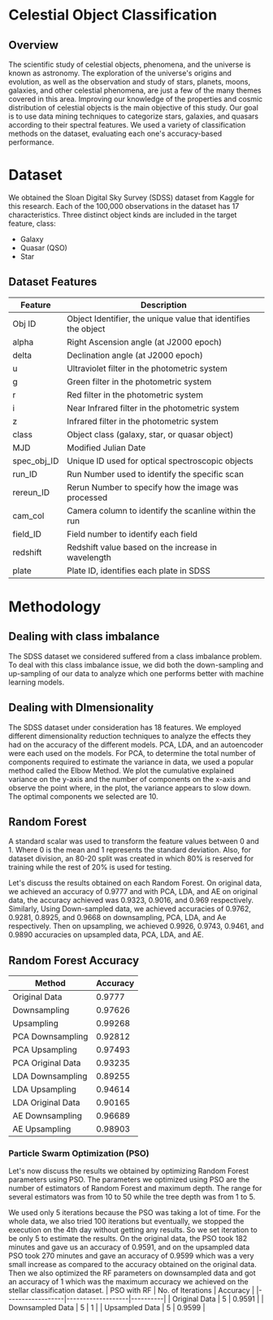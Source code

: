 # Celestial Object Classification
## Overview
The scientific study of celestial objects, phenomena, and the universe is known as astronomy. The exploration of the universe's origins and evolution, as well as the observation and study of stars, planets, moons, galaxies, and other celestial phenomena, are just a few of the many themes covered in this area.
Improving our knowledge of the properties and cosmic distribution of celestial objects is the main objective of this study. Our goal is to use data mining techniques to categorize stars, galaxies, and quasars according to their spectral features.
We used a variety of classification methods on the dataset, evaluating each one's accuracy-based performance.
# Dataset
We obtained the Sloan Digital Sky Survey (SDSS) dataset from Kaggle for this research. Each of the 100,000 observations in the dataset has 17 characteristics. Three distinct object kinds are included in the target feature, class:
*  Galaxy
*  Quasar (QSO)
*  Star

## Dataset Features

| Feature        | Description                                                   |
|----------------|---------------------------------------------------------------|
| Obj ID         | Object Identifier, the unique value that identifies the object|
| alpha          | Right Ascension angle (at J2000 epoch)                        |
| delta          | Declination angle (at J2000 epoch)                            |
| u              | Ultraviolet filter in the photometric system                  |
| g              | Green filter in the photometric system                        |
| r              | Red filter in the photometric system                          |
| i              | Near Infrared filter in the photometric system                |
| z              | Infrared filter in the photometric system                     |
| class          | Object class (galaxy, star, or quasar object)                 |
| MJD            | Modified Julian Date                                          |
| spec_obj_ID    | Unique ID used for optical spectroscopic objects              |
| run_ID         | Run Number used to identify the specific scan                 |
| rereun_ID      | Rerun Number to specify how the image was processed           |
| cam_col        | Camera column to identify the scanline within the run         |
| field_ID       | Field number to identify each field                           |
| redshift       | Redshift value based on the increase in wavelength            |
| plate          | Plate ID, identifies each plate in SDSS                       |

# Methodology
## Dealing with class imbalance
The SDSS dataset we considered suffered from a class imbalance problem. To deal with this class imbalance issue, we did both the down-sampling and up-sampling of our data to analyze which one performs better with machine learning models.
## Dealing with DImensionality
The SDSS dataset under consideration has 18 features. We employed different dimensionality reduction techniques to analyze the effects they had on the accuracy of the different models. PCA, LDA, and an autoencoder were each used on the models. For PCA, to determine the total number of components required to estimate the variance in data, we used a popular method called the Elbow Method. We plot the cumulative explained variance on the y-axis and the number of components on the x-axis and observe the point where, in the plot, the variance appears to slow down. The optimal components we selected are 10.
## Random Forest
A standard scalar was used to transform the feature values between 0 and 1. Where 0 is the mean and 1 represents the standard deviation. Also, for dataset division, an 80-20 split was created in which 80% is reserved for training while the rest of 20% is used for testing. 

Let's discuss the results obtained on each Random Forest. On original data, we achieved an accuracy of 0.9777 and with PCA, LDA, and AE on original data, the accuracy achieved was 0.9323, 0.9016, and 0.969 respectively. Similarly, Using Down-sampled data, we achieved accuracies of 0.9762, 0.9281, 0.8925, and 0.9668 on downsampling, PCA, LDA, and Ae respectively. Then on upsampling, we achieved 0.9926, 0.9743, 0.9461, and 0.9890 accuracies on upsampled data, PCA, LDA, and AE.
## Random Forest Accuracy

| Method            | Accuracy  |
|-------------------|-----------|
| Original Data     | 0.9777    |
| Downsampling      | 0.97626   |
| Upsampling        | 0.99268   |
| PCA Downsampling  | 0.92812   |
| PCA Upsampling    | 0.97493   |
| PCA Original Data | 0.93235   |
| LDA Downsampling  | 0.89255   |
| LDA Upsampling    | 0.94614   |
| LDA Original Data | 0.90165   |
| AE Downsampling   | 0.96689   |
| AE Upsampling     | 0.98903   |

### Particle Swarm Optimization (PSO)
Let's now discuss the results we obtained by optimizing Random Forest parameters using PSO. The parameters we optimized using PSO are the number of estimators of Random Forest and maximum depth. The range for several estimators was from 10 to 50 while the tree depth was from 1 to 5. 

We used only 5 iterations because the PSO was taking a lot of time. For the whole data, we also tried 100 iterations but eventually, we stopped the execution on the 4th day without getting any results. So we set iteration to be only 5 to estimate the results. On the original data, the PSO took 182 minutes and gave us an accuracy of 0.9591, and on the upsampled data PSO took 270 minutes and gave an accuracy of 0.9599 which was a very small increase as compared to the accuracy obtained on the original data. Then we also optimized the RF parameters on downsampled data and got an accuracy of 1 which was the maximum accuracy we achieved on the stellar classification dataset.
| PSO with RF      | No. of Iterations | Accuracy |
|------------------|-------------------|----------|
| Original Data    | 5                 | 0.9591   |
| Downsampled Data | 5                 | 1        |
| Upsampled Data   | 5                 | 0.9599   |

